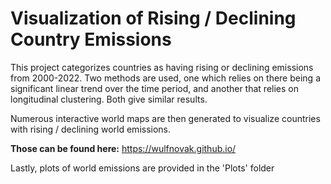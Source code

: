 # Visualization of Rising / Declining Country Emissions

This project categorizes countries as having rising or declining emissions from 2000-2022.
Two methods are used, one which relies on there being a significant linear trend
over the time period, and another that relies on longitudinal clustering. 
Both give similar results.

Numerous interactive world maps are then generated to visualize 
countries with rising / declining world emissions.

**Those can be found here:** https://wulfnovak.github.io/

Lastly, plots of world emissions are provided in the 'Plots' folder

